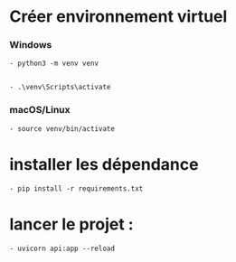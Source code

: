 # Créer environnement virtuel

### Windows

```
- python3 -m venv venv
```

```

- .\venv\Scripts\activate
```

### macOS/Linux

```
- source venv/bin/activate
```

# installer les dépendance

```
- pip install -r requirements.txt
```

# lancer le projet :

```
- uvicorn api:app --reload
```
